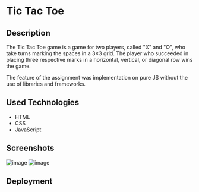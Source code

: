 # Tic Tac Toe

## Description
The Tic Tac Toe game is a game for two players, called "X" and "O", who take turns marking the spaces in a 3×3 grid. The player who succeeded in placing three respective marks in a horizontal, vertical, or diagonal row wins the game.

The feature of the assignment was implementation on pure JS without the use of libraries and frameworks.

## Used Technologies
- HTML
- CSS
- JavaScript

## Screenshots
![image](https://user-images.githubusercontent.com/86516649/208844936-c31bb89d-662a-46c0-9e14-a30faa334538.png)
![image](https://user-images.githubusercontent.com/86516649/208844999-6836bc45-72f8-4a3f-a339-91dbda28d8d2.png)

## Deployment


